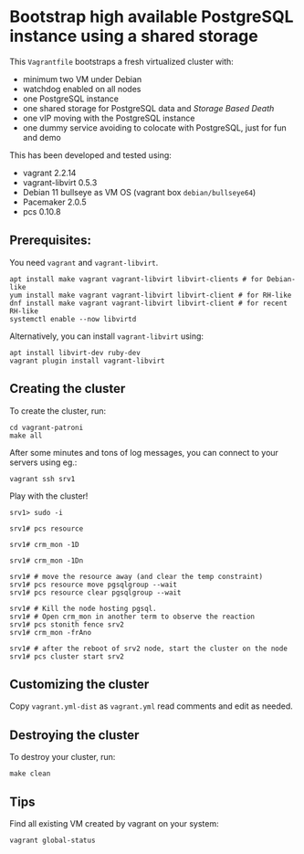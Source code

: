 # Bootstrap high available PostgreSQL instance using a shared storage

This `Vagrantfile` bootstraps a fresh virtualized cluster with:

* minimum two VM under Debian
* watchdog enabled on all nodes
* one PostgreSQL instance
* one shared storage for PostgreSQL data and _Storage Based Death_
* one vIP moving with the PostgreSQL instance
* one dummy service avoiding to colocate with PostgreSQL, just for fun and demo

This has been developed and tested using:

* vagrant 2.2.14
* vagrant-libvirt 0.5.3
* Debian 11 bullseye as VM OS (vagrant box `debian/bullseye64`)
* Pacemaker 2.0.5
* pcs 0.10.8

## Prerequisites:

You need `vagrant` and `vagrant-libvirt`. 

~~~
apt install make vagrant vagrant-libvirt libvirt-clients # for Debian-like
yum install make vagrant vagrant-libvirt libvirt-client # for RH-like
dnf install make vagrant vagrant-libvirt libvirt-client # for recent RH-like
systemctl enable --now libvirtd
~~~

Alternatively, you can install `vagrant-libvirt` using:

~~~
apt install libvirt-dev ruby-dev
vagrant plugin install vagrant-libvirt
~~~

## Creating the cluster

To create the cluster, run:

~~~
cd vagrant-patroni
make all
~~~

After some minutes and tons of log messages, you can connect to your servers
using eg.:

~~~
vagrant ssh srv1
~~~

Play with the cluster!

~~~console
srv1> sudo -i

srv1# pcs resource

srv1# crm_mon -1D

srv1# crm_mon -1Dn

srv1# # move the resource away (and clear the temp constraint)
srv1# pcs resource move pgsqlgroup --wait
srv1# pcs resource clear pgsqlgroup --wait

srv1# # Kill the node hosting pgsql.
srv1# # Open crm_mon in another term to observe the reaction
srv1# pcs stonith fence srv2
srv1# crm_mon -frAno

srv1# # after the reboot of srv2 node, start the cluster on the node
srv1# pcs cluster start srv2
~~~

## Customizing the cluster

Copy `vagrant.yml-dist` as `vagrant.yml` read comments and edit as needed.


## Destroying the cluster

To destroy your cluster, run:

~~~
make clean
~~~

## Tips

Find all existing VM created by vagrant on your system:

~~~
vagrant global-status
~~~
